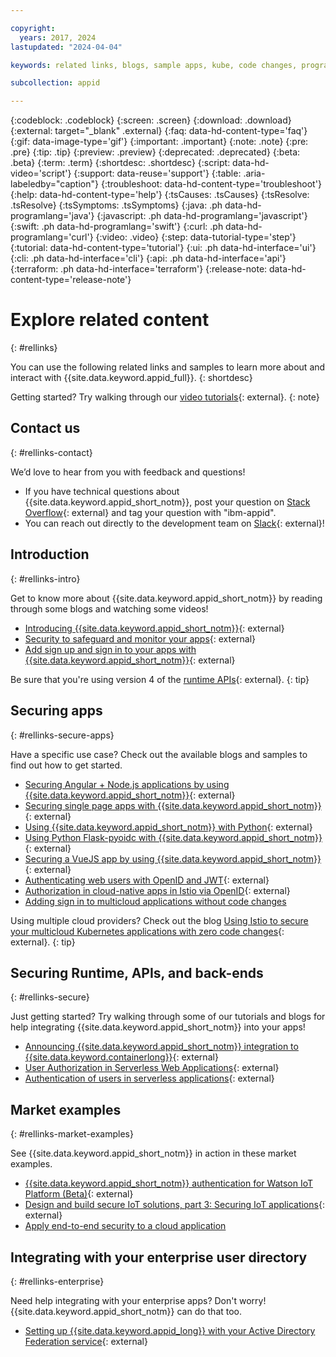 ```yaml
---

copyright:
  years: 2017, 2024
lastupdated: "2024-04-04"

keywords: related links, blogs, sample apps, kube, code changes, programming guide, white paper, vuejs apps, serverless applications, enterprise user directory, custom experience, slack, stack overflow, secure iot, solution, finance app, multicloud, video tutorials

subcollection: appid

---
```


{:codeblock: .codeblock}
{:screen: .screen}
{:download: .download}
{:external: target="_blank" .external}
{:faq: data-hd-content-type='faq'}
{:gif: data-image-type='gif'}
{:important: .important}
{:note: .note}
{:pre: .pre}
{:tip: .tip}
{:preview: .preview}
{:deprecated: .deprecated}
{:beta: .beta}
{:term: .term}
{:shortdesc: .shortdesc}
{:script: data-hd-video='script'}
{:support: data-reuse='support'}
{:table: .aria-labeledby="caption"}
{:troubleshoot: data-hd-content-type='troubleshoot'}
{:help: data-hd-content-type='help'}
{:tsCauses: .tsCauses}
{:tsResolve: .tsResolve}
{:tsSymptoms: .tsSymptoms}
{:java: .ph data-hd-programlang='java'}
{:javascript: .ph data-hd-programlang='javascript'}
{:swift: .ph data-hd-programlang='swift'}
{:curl: .ph data-hd-programlang='curl'}
{:video: .video}
{:step: data-tutorial-type='step'}
{:tutorial: data-hd-content-type='tutorial'}
{:ui: .ph data-hd-interface='ui'}
{:cli: .ph data-hd-interface='cli'}
{:api: .ph data-hd-interface='api'}
{:terraform: .ph data-hd-interface='terraform'}
{:release-note: data-hd-content-type='release-note'}


# Explore related content
{: #rellinks}

You can use the following related links and samples to learn more about and interact with {{site.data.keyword.appid_full}}.
{: shortdesc}

Getting started? Try walking through our [video tutorials](https://www.youtube.com/playlist?list=PLzpeuWUENMK2tmzSRRx7W_mplw1x4h7ch){: external}.
{: note}

## Contact us
{: #rellinks-contact}

We’d love to hear from you with feedback and questions!

* If you have technical questions about {{site.data.keyword.appid_short_notm}}, post your question on [Stack Overflow](https://stackoverflow.com){: external} and tag your question with "ibm-appid".
* You can reach out directly to the development team on [Slack](https://www.ibm.com/blog/announcement/get-help-with-ibm-cloud-app-id-related-questions-on-slack/){: external}!



## Introduction
{: #rellinks-intro}

Get to know more about {{site.data.keyword.appid_short_notm}} by reading through some blogs and watching some videos!

* [Introducing {{site.data.keyword.appid_short_notm}}](https://www.youtube.com/watch?v=XlrCjHdK43Q){: external}
* [Security to safeguard and monitor your apps](https://www.ibm.com/services/application-security){: external}
* [Add sign up and sign in to your apps with {{site.data.keyword.appid_short_notm}}](https://www.youtube.com/watch?v=cDSYNFn4rX8){: external}

Be sure that you're using version 4 of the [runtime APIs](https://www.ibm.com/blogs/cloud-archive/2019/04/ibm-cloud-app-id-v4-runtime-apis-update/){: external}.
{: tip}


## Securing apps
{: #rellinks-secure-apps}

Have a specific use case? Check out the available blogs and samples to find out how to get started.

* [Securing Angular + Node.js applications by using {{site.data.keyword.appid_short_notm}}](https://www.ibm.com/blog/securing-angularnode-js-applications-using-app-id/){: external}
* [Securing single page apps with {{site.data.keyword.appid_short_notm}}](https://www.ibm.com/cloud/blog/securing-single-page-apps-app-id-service){: external}
* [Using {{site.data.keyword.appid_short_notm}} with Python](https://github.com/mnsn/appid-python-flask-example){: external}
* [Using Python Flask-pyoidc with {{site.data.keyword.appid_short_notm}}](https://github.com/IBM-Cloud/github-traffic-stats){: external}
* [Securing a VueJS app by using {{site.data.keyword.appid_short_notm}}](https://github.com/ibmresearchuk/appid-vue-client){: external}
* [Authenticating web users with OpenID and JWT](http://heidloff.net/article/authenticating-web-users-openid-connect-jwt/){: external}
* [Authorization in cloud-native apps in Istio via OpenID](http://heidloff.net/article/authentication-authorization-openid-connect-istio){: external}
* [Adding sign in to multicloud applications without code changes](https://www.ibm.com/blog/adding-sign-in-to-multicloud-applications-without-code-changes/)


Using multiple cloud providers? Check out the blog [Using Istio to secure your multicloud Kubernetes applications with zero code changes](https://www.ibm.com/blog/using-istio-to-secure-your-multicloud-kubernetes-applications-with-zero-code-change/){: external}.
{: tip}



## Securing Runtime, APIs, and back-ends
{: #rellinks-secure}

Just getting started? Try walking through some of our tutorials and blogs for help integrating {{site.data.keyword.appid_short_notm}} into your apps!

* [Announcing {{site.data.keyword.appid_short_notm}} integration to {{site.data.keyword.containerlong}}](https://www.ibm.com/blog/announcing-app-id-integration-ibm-cloud-kubernetes-service/){: external}
* [User Authorization in Serverless Web Applications](http://heidloff.net/article/user-authorization-serverless-web-applications-openwhisk){: external}
* [Authentication of users in serverless applications](http://heidloff.net/article/user-authentication-serverless-openwhisk){: external}


## Market examples
{: #rellinks-market-examples}

See {{site.data.keyword.appid_short_notm}} in action in these market examples.

* [{{site.data.keyword.appid_short_notm}} authentication for Watson IoT Platform (Beta)](https://www.ibm.com/docs/en/watson-iot-platform){: external}
* [Design and build secure IoT solutions, part 3: Securing IoT applications](https://developer.ibm.com/articles/iot-top-10-iot-security-challenges){: external}
* [Apply end-to-end security to a cloud application](/docs/solution-tutorials?topic=solution-tutorials-cloud-e2e-security#cloud-e2e-security)



## Integrating with your enterprise user directory
{: #rellinks-enterprise}

Need help integrating with your enterprise apps? Don't worry! {{site.data.keyword.appid_short_notm}} can do that too.

* [Setting up {{site.data.keyword.appid_long}} with your Active Directory Federation service](https://www.ibm.com/cloud/blog/setting-ibm-cloud-app-id-active-directory-federation-service){: external}

